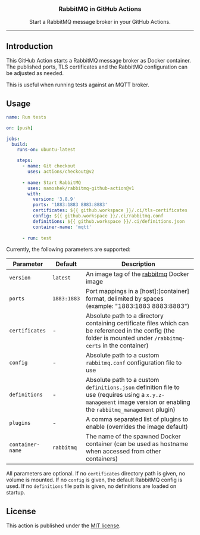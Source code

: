 <div align="center">
  <p>
    <h3>RabbitMQ in GitHub Actions</h3>
  </p>
  <p>Start a RabbitMQ message broker in your GitHub Actions.</p>
</div>

---

## Introduction

This GitHub Action starts a RabbitMQ message broker as Docker container.
The published ports, TLS certificates and the RabbitMQ configuration can be adjusted as needed.

This is useful when running tests against an MQTT broker.

## Usage

```yaml
name: Run tests

on: [push]

jobs:
  build:
    runs-on: ubuntu-latest

    steps:
      - name: Git checkout
        uses: actions/checkout@v2
  
      - name: Start RabbitMQ
        uses: namoshek/rabbitmq-github-action@v1
        with:
          version: '3.8.9'
          ports: '1883:1883 8883:8883'
          certificates: ${{ github.workspace }}/.ci/tls-certificates
          config: ${{ github.workspace }}/.ci/rabbitmq.conf
          definitions: ${{ github.workspace }}/.ci/definitions.json
          container-name: 'mqtt'
  
      - run: test
```

Currently, the following parameters are supported:

| Parameter | Default  | Description |
|-----------|----------|-------------|
| `version` | `latest` | An image tag of the [rabbitmq](`https://hub.docker.com/_/rabbitmq`) Docker image |
| `ports`   | `1883:1883`   | Port mappings in a [host]:[container] format, delimited by spaces (example: "1883:1883 8883:8883") |
| `certificates` | -   | Absolute path to a directory containing certificate files which can be referenced in the config (the folder is mounted under `/rabbitmq-certs` in the container) |
| `config`  | -        | Absolute path to a custom `rabbitmq.conf` configuration file to use |
| `definitions` | -    | Absolute path to a custom `definitions.json` definition file to use (requires using a `x.y.z-management` image version or enabling the `rabbitmq_management` plugin) |
| `plugins` | - | A comma separated list of plugins to enable (overrides the image default) |
| `container-name` | `rabbitmq` | The name of the spawned Docker container (can be used as hostname when accessed from other containers) |

All parameters are optional. If no `certificates` directory path is given, no volume is mounted. If no `config` is given, the default RabbitMQ config is used. If no `definitions` file path is given, no definitions are loaded on startup.

## License

This action is published under the [MIT license](LICENSE).

